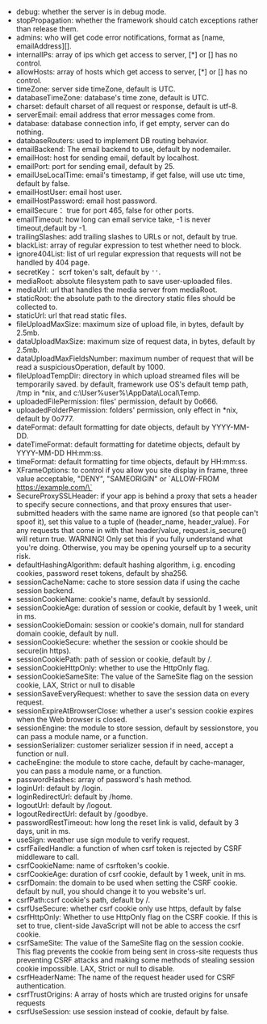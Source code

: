 * debug: whether the server is in debug mode.
* stopPropagation: whether the framework should catch exceptions rather than release them.
* admins: who will get code error notifications, format as \[name, emailAddress][].
* internalIPs: array of ips which get access to server, \[*] or [] has no control.
* allowHosts: array of hosts which get access to server, \[*] or [] has no control.
* timeZone: server side timeZone, default is UTC.
* databaseTimeZone: database's time zone, default is UTC.
* charset: default charset of all request or response, default is utf-8.
* serverEmail: email address that error messages come from.
* database: database connection info, if get empty, server can do nothing.
* databaseRouters: used to implement DB routing behavior.
* emailBackend: The email backend to use, default by nodemailer.
* emailHost: host for sending email, default by localhost.
* emailPort: port for sending email, default by 25.
* emailUseLocalTime: email's timestamp, if get false, will use utc time, default by false.
* emailHostUser: email host user.
* emailHostPassword: email host password.
* emailSecure： true for port 465, false for other ports.
* emailTimeout: how long can email service take, -1 is never timeout,default by -1.
* trailingSlashes: add trailing slashes to URLs or not, default by true.
* blackList: array of regular expression to test whether need to block.
* ignore404List: list of url regular expression that requests will not be handled by 404 page.
* secretKey： scrf token's salt, default by `''`.
* mediaRoot: absolute filesystem path to save user-uploaded files.
* mediaUrl: url that handles the media server from mediaRoot.
* staticRoot: the absolute path to the directory static files should be collected to.
* staticUrl: url that read static files.
* fileUploadMaxSize: maximum size of upload file, in bytes, default by 2.5mb.
* dataUploadMaxSize: maximum size of request data, in bytes, default by 2.5mb.
* dataUploadMaxFieldsNumber: maximum number of request that will be read a suspiciousOperation, default by 1000.
* fileUploadTempDir: directory in which upload streamed files will be temporarily saved. by default, framework use OS's default temp path, /tmp in *nix, and c:\User\%user%\AppData\Local\Temp.
* uploadedFilePermission: files' permission, default by 0o666.
* uploadedFolderPermission: folders' permission, only effect in *nix, default by 0o777.
* dateFormat: default formatting for date objects, default by YYYY-MM-DD.
* dateTimeFormat: default formatting for datetime objects, default by YYYY-MM-DD HH:mm:ss.
* timeFormat: default formatting for time objects, default by HH:mm:ss.
* XFrameOptions: to control if you allow you site display in frame, three value acceptable, "DENY", "SAMEORIGIN" or \`ALLOW-FROM https://example.com/\`
* SecureProxySSLHeader: if your app is behind a proxy that sets a header to specify secure connections, and that proxy ensures that user-submitted headers with the same name are ignored (so that people can't spoof it), set this value to a tuple of (header_name, header_value). For any requests that come in with that header/value, request.is_secure() will return true. WARNING! Only set this if you fully understand what you're doing. Otherwise, you may be opening yourself up to a security risk.
* defaultHashingAlgorithm: default hashing algorithm, i.g. encoding cookies, password reset tokens, default by sha256.
* sessionCacheName:  cache to store session data if using the cache session backend.
* sessionCookieName: cookie's name, default by sessionId.
* sessionCookieAge: duration of session or cookie, default by 1 week, unit in ms.
* sessionCookieDomain: session or cookie's domain, null for standard domain cookie, default by null.
* sessionCookieSecure: whether the session or cookie should be secure(in https).
* sessionCookiePath: path of session or cookie, default by /.
* sessionCookieHttpOnly: whether to use the HttpOnly flag.
* sessionCookieSameSite: The value of the SameSite flag on the session cookie, LAX, Strict or null to disable
* sessionSaveEveryRequest: whether to save the session data on every request.
* sessionExpireAtBrowserClose: whether a user's session cookie expires when the Web browser is closed.
* sessionEngine: the module to store session, default by sessionstore, you can pass a module name, or a function.
* sessionSerializer: customer serializer session if in need, accept a function or null.
* cacheEngine: the module to store cache, default by cache-manager, you can pass a module name, or a function.
* passwordHashes: array of password's hash method.
* loginUrl: default by /login.
* loginRedirectUrl: default by /home.
* logoutUrl: default by /logout.
* logoutRedirectUrl: default by /goodbye.
* passwordRestTimeout: how long the reset link is valid, default by 3 days, unit in ms.
* useSign: weather use sign module to verify request.
* csrfFailedHandle: a function of when csrf token is rejected by CSRF middleware to call.
* csrfCookieName: name of csrftoken's cookie.
* csrfCookieAge: duration of csrf cookie, default by 1 week, unit in ms.
* csrfDomain: the domain to be used when setting the CSRF cookie. default by null, you should change it to you website's url.
* csrfPath:csrf cookie's path, default by /.
* csrfUseSecure: whether csrf cookie only use https, default by false
* csrfHttpOnly: Whether to use HttpOnly flag on the CSRF cookie. If this is set to true, client-side JavaScript will not be able to access the csrf cookie.
* csrfSameSite: The value of the SameSite flag on the session cookie. This flag prevents the cookie from being sent in cross-site requests thus preventing CSRF attacks and making some methods of stealing session cookie impossible. LAX, Strict or null to disable.
* csrfHeaderName: The name of the request header used for CSRF authentication.
* csrfTrustOrigins: A array of hosts which are trusted origins for unsafe requests
* csrfUseSession: use session instead of cookie, default by false.
